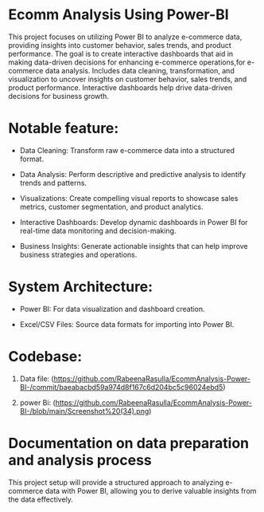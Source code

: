 # Ecomm Analysis Using Power-BI
        
 This project focuses on utilizing Power BI to analyze e-commerce data, providing insights into customer behavior, sales trends, and product performance. The goal is to create interactive dashboards that aid in making data-driven decisions for enhancing e-commerce operations,for e-commerce data analysis. Includes data cleaning, transformation, and visualization to uncover insights on customer behavior, sales trends, and product performance. Interactive dashboards help drive data-driven decisions for business growth.


# Notable feature:

- Data Cleaning: Transform raw e-commerce data into a structured format.  
      
- Data Analysis: Perform descriptive and predictive analysis to identify trends and patterns.
      
- Visualizations: Create compelling visual reports to showcase sales metrics, customer segmentation, and product analytics.
     
- Interactive Dashboards: Develop dynamic dashboards in Power BI for real-time data monitoring and decision-making.
     
- Business Insights: Generate actionable insights that can help improve business strategies and operations.

# System Architecture:

- Power BI: For data visualization and dashboard creation.  

- Excel/CSV Files: Source data formats for importing into Power BI.

# Codebase:

   1. Data file:  (https://github.com/RabeenaRasulla/EcommAnalysis-Power-BI-/commit/baeabacbd59a974d8f167c6d204bc5c96024ebd5)

   2. power Bi:   (https://github.com/RabeenaRasulla/EcommAnalysis-Power-BI-/blob/main/Screenshot%20(34).png)


# Documentation on data preparation and analysis process

This project setup will provide a structured approach to analyzing e-commerce data with Power BI, allowing you to derive valuable insights from the data effectively.
